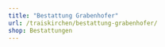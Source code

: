 ```yaml
---
title: "Bestattung Grabenhofer"
url: /traiskirchen/bestattung-grabenhofer/
shop: Bestattungen
---
```

